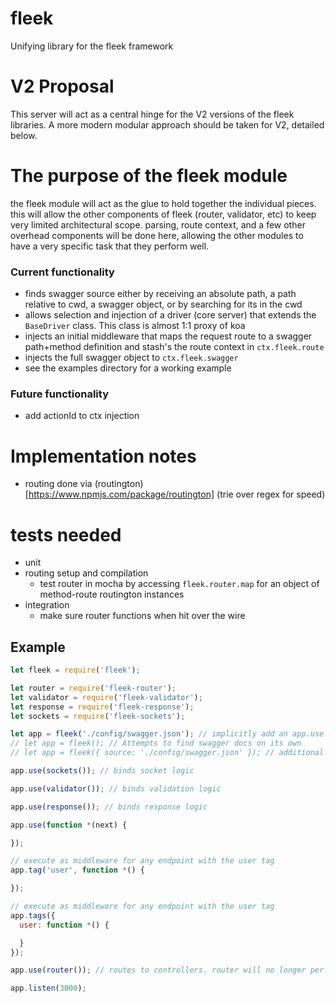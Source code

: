 # fleek

Unifying library for the fleek framework

# V2 Proposal

This server will act as a central hinge for the V2 versions of the fleek libraries. A more modern modular approach should be taken for V2, detailed below.

# The purpose of the fleek module

the fleek module will act as the glue to hold together the individual pieces. this will allow the other components of fleek (router, validator, etc) to keep very limited architectural scope. parsing, route context, and a few other overhead components will be done here, allowing the other modules to have a very specific task that they perform well.

### Current functionality

- finds swagger source either by receiving an absolute path, a path relative to cwd, a swagger object, or by searching for its in the cwd
- allows selection and injection of a driver (core server) that extends the `BaseDriver` class. This class is almost 1:1 proxy of koa
- injects an initial middleware that maps the request route to a swagger path+method definition and stash's the route context in `ctx.fleek.route`
- injects the full swagger object to `ctx.fleek.swagger`
- see the examples directory for a working example


### Future functionality

- add actionId to ctx injection

# Implementation notes

- routing done via (routington)[https://www.npmjs.com/package/routington] (trie over regex for speed)

# tests needed

- unit
- routing setup and compilation
  - test router in mocha by accessing `fleek.router.map` for an object of method-route routington instances
- integration
  - make sure router functions when hit over the wire

## Example

```javascript
let fleek = require('fleek');

let router = require('fleek-router');
let validator = require('fleek-validator');
let response = require('fleek-response');
let sockets = require('fleek-sockets');

let app = fleek('./config/swagger.json'); // implicitly add an app.use middleware to bind fleek/req context
// let app = fleek(); // Attempts to find swagger docs on its own
// let app = fleek({ source: './config/swagger.json' }); // additional options

app.use(sockets()); // binds socket logic

app.use(validator()); // binds validation logic

app.use(response()); // binds response logic

app.use(function *(next) {

});

// execute as middleware for any endpoint with the user tag
app.tag('user', function *() {

});

// execute as middleware for any endpoint with the user tag
app.tags({
  user: function *() {

  }
});

app.use(router()); // routes to controllers. router will no longer perform context injection

app.listen(3000);
```
